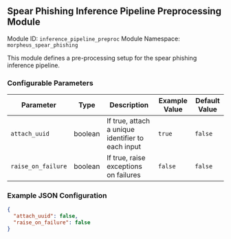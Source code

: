 <!--
SPDX-FileCopyrightText: Copyright (c) 2022-2025, NVIDIA CORPORATION & AFFILIATES. All rights reserved.
SPDX-License-Identifier: Apache-2.0

Licensed under the Apache License, Version 2.0 (the "License");
you may not use this file except in compliance with the License.
You may obtain a copy of the License at

http://www.apache.org/licenses/LICENSE-2.0

Unless required by applicable law or agreed to in writing, software
distributed under the License is distributed on an "AS IS" BASIS,
WITHOUT WARRANTIES OR CONDITIONS OF ANY KIND, either express or implied.
See the License for the specific language governing permissions and
limitations under the License.
-->

## Spear Phishing Inference Pipeline Preprocessing Module

Module ID: `inference_pipeline_preproc`
Module Namespace: `morpheus_spear_phishing`

This module defines a pre-processing setup for the spear phishing inference pipeline.

### Configurable Parameters

| Parameter          | Type | Description                                       | Example Value | Default Value |
|--------------------|------|---------------------------------------------------|---------------|---------------|
| `attach_uuid`      | boolean | If true, attach a unique identifier to each input | `true`          | `false`       |
| `raise_on_failure` | boolean | If true, raise exceptions on failures             | `false`         | `false`       |

### Example JSON Configuration

```json
{
  "attach_uuid": false,
  "raise_on_failure": false
}

